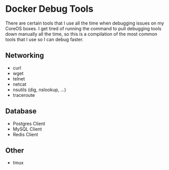 # Docker Debug Tools

There are certain tools that I use all the time when debugging issues on my CoreOS boxes. I get tired of running the command to pull debugging tools down manually all the time, so this is a compilation of the most common tools that I use so I can debug faster.

## Networking

- curl
- wget
- telnet
- netcat
- nsutils (dig, nslookup, ...)
- traceroute

## Database

- Postgres Client
- MySQL Client
- Redis Client

## Other

- tmux
